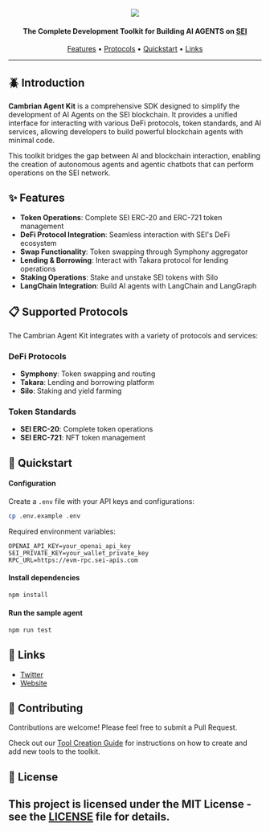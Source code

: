 <div align="center">
  <br>
  <img src="assets/CAMBRIAN_DESIGN_4-52 (2).jpg">
  <br>
</div>

<h4 align="center">The Complete Development Toolkit for Building AI AGENTS on <a href="https://www.sei.io/" target="_blank">SEI</a> </h4>

<p align="center">
  <a href="#-features">Features</a> •
  <a href="#-supported-protocols">Protocols</a> •
  <a href="#-quickstart">Quickstart</a> •
  <a href="#-links">Links</a>
</p>

<hr>

## 🪲 Introduction

**Cambrian Agent Kit** is a comprehensive SDK designed to simplify the development of AI Agents on the SEI blockchain. It provides a unified interface for interacting with various DeFi protocols, token standards, and AI services, allowing developers to build powerful blockchain agents with minimal code.

This toolkit bridges the gap between AI and blockchain interaction, enabling the creation of autonomous agents and agentic chatbots that can perform operations on the SEI network.

## ✨ Features

- **Token Operations**: Complete SEI ERC-20 and ERC-721 token management
- **DeFi Protocol Integration**: Seamless interaction with SEI's DeFi ecosystem
- **Swap Functionality**: Token swapping through Symphony aggregator
- **Lending & Borrowing**: Interact with Takara protocol for lending operations
- **Staking Operations**: Stake and unstake SEI tokens with Silo
- **LangChain Integration**: Build AI agents with LangChain and LangGraph

## 📋 Supported Protocols

The Cambrian Agent Kit integrates with a variety of protocols and services:

### DeFi Protocols
- **Symphony**: Token swapping and routing
- **Takara**: Lending and borrowing platform
- **Silo**: Staking and yield farming

### Token Standards
- **SEI ERC-20**: Complete token operations
- **SEI ERC-721**: NFT token management

## 🔧 Quickstart

#### Configuration

Create a `.env` file with your API keys and configurations:

```bash
cp .env.example .env
```

Required environment variables:
```
OPENAI_API_KEY=your_openai_api_key
SEI_PRIVATE_KEY=your_wallet_private_key
RPC_URL=https://evm-rpc.sei-apis.com
```

#### Install dependencies

```bash
npm install
```

#### Run the sample agent

```bash
npm run test
```

## 🔗 Links

- [Twitter](https://x.com/cambrian_ai)
- [Website](https://cambrian.wtf)

## 🤝 Contributing

Contributions are welcome! Please feel free to submit a Pull Request.

Check out our [Tool Creation Guide](CreateTool.md) for instructions on how to create and add new tools to the toolkit.

## 📄 License

This project is licensed under the MIT License - see the [LICENSE](LICENSE) file for details.
---
